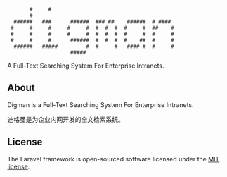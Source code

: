 ```
       #     #
       #
  ######   ###      ######  ### ##    ######  # ####
 #     #     #     #     #  #  #  #  #     #  ##    #
 #     #     #     #     #  #  #  #  #     #  #     #
 #     #     #      ######  #  #  #  #    ##  #     #
  ######   #####         #  #     #   #### #  #     #
                    #####
```
A Full-Text Searching System For Enterprise Intranets.

## About

Digman is a Full-Text Searching System For Enterprise Intranets.

迪格曼是为企业内网开发的全文检索系统。

## License

The Laravel framework is open-sourced software licensed under the [MIT license](https://opensource.org/licenses/MIT).
